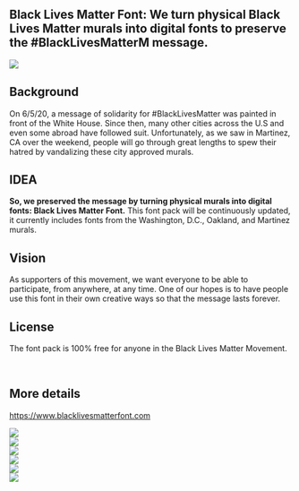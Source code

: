 Black Lives Matter Font: We turn physical Black Lives Matter murals into digital fonts to preserve the #BlackLivesMatterM message.
-

<img
src="https://www.dafont.com/img/illustration/b/l/black_lives_matter.png">


<h2><b>Background</b><br></h2>

On 6/5/20, a message of solidarity for #BlackLivesMatter was painted in front of the White House. Since then, many other cities across the U.S and even some abroad have followed suit. Unfortunately, as we saw in Martinez, CA over the weekend, people will go through great lengths to spew their hatred by vandalizing these city approved murals.

<h2><b>IDEA</b><br></h2>

<b>So, we preserved the message by turning physical murals into digital fonts: Black Lives Matter Font.</b> This font pack will be continuously updated, it currently includes fonts from the Washington, D.C., Oakland, and Martinez murals.

<h2><b>Vision</b><br></h2> 

As supporters of this movement, we want everyone to be able to participate, from anywhere, at any time. One of our hopes is to have people use this font in their own creative ways so that the message lasts forever.

<h2><b>License</b><br></h2> 

The font pack is 100% free for anyone in the Black Lives Matter Movement.

<br>

<b><h2>More details</h2></b>
https://www.blacklivesmatterfont.com

<img
src="https://freight.cargo.site/w/1920/q/75/i/d8e272542c6a95bc7e4a09b16f4193ce641601f3b5c811f0043e3c1e90a22c50/BLM3.png">
<br>
<img
src="https://freight.cargo.site/w/1948/q/75/i/8404d4347dde0a117b61d062d97b26691afd7db933583a2442682e1020cf21c2/Cities.png">
<br>
<img
src="https://freight.cargo.site/w/2000/q/75/i/98f3b703c14be2f9c3683bcb73d0df7cc2c06cf8eb7b456228df89240bca8ea9/white-house7.png">
<br>
<img
src="https://freight.cargo.site/w/1920/q/75/i/4ebda37c9559d3edb5af6caf27f40005715563b0d807c9d5500a52c4eb931c0b/BLM5.png">
<br>
<img
src="https://freight.cargo.site/w/2000/q/75/i/8a7fd5ca33c04a29f341969931aff4d684dd6a74e56286caae482d3bc7127fb2/breona2.png">
<br>
<img
src="https://freight.cargo.site/w/1920/q/75/i/be299dbf4fdd5659786b7e8dea12afefc499f03cf017c0eba6e5e7219f559f5b/BLM6.png">
